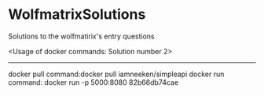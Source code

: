 # WolfmatrixSolutions
Solutions to the wolfmatirix's entry questions

<Usage of docker commands: Solution number 2>
*************************

docker pull command:docker pull iamneeken/simpleapi
docker run command: docker run -p 5000:8080 82b66db74cae
